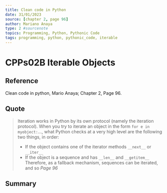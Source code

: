 ```yaml
---
title: Clean code in Python
date: 31/01/2023
source: [chapter 2, page 96]
author: Mariano Anaya
type: 2 #sourcenote
topics: Programming, Python, Pythonic Code
tags: programming, python, pythonic_code, iterable
---
```

# CPPs02B Iterable Objects

## **Reference** 
Clean code in python, Mario Anaya; Chapter 2, Page 96.

## **Quote** 
> Iteration works in Python by its own protocol (namely the iteration protocol). When you try to iterate an object in the form `for e in myobject:`..., what Python checks at a very high level are the following two things, in order:
> - If the object contains one of the iterator methods `__next__` or `__iter__`
> -  If the object is a sequence and has `__len__` and `__getitem__` Therefore, as a fallback mechanism, sequences can be iterated, and so *Page 96*

## **Summary**